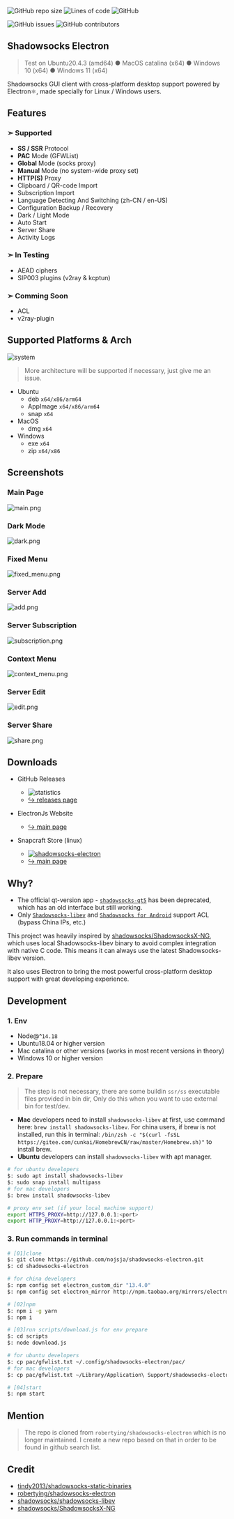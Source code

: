 ![GitHub repo size](https://img.shields.io/github/repo-size/nojsja/shadowsocks-electron) ![Lines of code](https://img.shields.io/tokei/lines/github/nojsja/shadowsocks-electron) ![GitHub](https://img.shields.io/github/license/nojsja/shadowsocks-electron)

![GitHub issues](https://img.shields.io/github/issues/nojsja/shadowsocks-electron) ![GitHub contributors](https://img.shields.io/github/contributors-anon/nojsja/shadowsocks-electron)

## Shadowsocks Electron

> Test on Ubuntu20.4.3 (amd64) ● MacOS catalina (x64) ● Windows 10 (x64) ● Windows 11 (x64)

Shadowsocks GUI client with cross-platform desktop support powered by Electron⚛️, made specially for Linux / Windows users.

## Features

### ➣ Supported

- __SS / SSR__ Protocol
- __PAC__ Mode (GFWList)
- __Global__ Mode (socks proxy)
- __Manual__ Mode (no system-wide proxy set)
- __HTTP(S)__ Proxy
- Clipboard / QR-code Import
- Subscription Import
- Language Detecting And Switching (zh-CN / en-US)
- Configuration Backup / Recovery
- Dark / Light Mode
- Auto Start
- Server Share
- Activity Logs

### ➣ In Testing

- AEAD ciphers
- SIP003 plugins (v2ray & kcptun)

### ➣ Comming Soon

- ACL
- v2ray-plugin

## Supported Platforms & Arch

![system](https://img.shields.io/badge/system-win%20%7C%20mac%20%7C%20linux-green)

> More architecture will be supported if necessary, just give me an issue.


- Ubuntu
  - deb `x64/x86/arm64`
  - AppImage `x64/x86/arm64`
  - snap `x64`
- MacOS
  - dmg `x64`
- Windows
  - exe `x64`
  - zip `x64/x86`


## Screenshots

### Main Page

![main.png](https://raw.githubusercontent.com/nojsja/shadowsocks-electron/77d801795347d56e17b7c2611c5f963c6196f026/assets/main.png)

### Dark Mode

![dark.png](https://raw.githubusercontent.com/nojsja/shadowsocks-electron/77d801795347d56e17b7c2611c5f963c6196f026/assets/dark.png)

### Fixed Menu

![fixed_menu.png](https://raw.githubusercontent.com/nojsja/shadowsocks-electron/77d801795347d56e17b7c2611c5f963c6196f026/assets/fixed_menu.png)

### Server Add

![add.png](https://raw.githubusercontent.com/nojsja/shadowsocks-electron/77d801795347d56e17b7c2611c5f963c6196f026/assets/add.png)

### Server Subscription

![subscription.png](https://github.com/nojsja/shadowsocks-electron/raw/77d801795347d56e17b7c2611c5f963c6196f026/assets/subscription.png)

### Context Menu

![context_menu.png](https://github.com/nojsja/shadowsocks-electron/raw/77d801795347d56e17b7c2611c5f963c6196f026/assets/context_menu.png)
### Server Edit

![edit.png](https://github.com/nojsja/shadowsocks-electron/raw/77d801795347d56e17b7c2611c5f963c6196f026/assets/edit.png)

### Server Share

![share.png](https://raw.githubusercontent.com/nojsja/shadowsocks-electron/77d801795347d56e17b7c2611c5f963c6196f026/assets/share.png)

## Downloads

- GitHub Releases
  - ![statistics](https://img.shields.io/github/downloads/nojsja/shadowsocks-electron/total?style=plastic)
  - [↪ releases page ](https://github.com/nojsja/shadowsocks-electron/releases/latest)

- ElectronJs Website
  - [↪ main page ](https://www.electronjs.org/apps/shadowsocks-electron)

- Snapcraft Store (linux)
  - [![shadowsocks-electron](https://snapcraft.io/shadowsocks-electron/badge.svg)](https://snapcraft.io/shadowsocks-electron)
  - [↪ main page ](https://snapcraft.io/shadowsocks-electron)

## Why?

- The official qt-version app - [`shadowsocks-qt5`](https://github.com/shadowsocks/shadowsocks-qt5) has been deprecated, which has an old interface but still working.
- Only [`Shadowsocks-libev`](https://github.com/shadowsocks/shadowsocks-libev) and [`Shadowsocks for Android`](https://github.com/shadowsocks/shadowsocks-android) support ACL (bypass China IPs, etc.)

 This project was heavily inspired by [shadowsocks/ShadowsocksX-NG](https://github.com/shadowsocks/ShadowsocksX-NG), which uses local Shadowsocks-libev binary to avoid complex integration with native C code. This means it can always use the latest Shadowsocks-libev version.

It also uses Electron to bring the most powerful cross-platform desktop support with great developing experience.

## Development

### 1. Env

- Node@^`14.18`
- Ubuntu18.04 or higher version
- Mac catalina or other versions (works in most recent versions in theory)
- Windows 10 or higher version

### 2. Prepare

> The step is not necessary, there are some buildin `ssr/ss` executable files provided in bin dir, Only do this when you want to use external bin for test/dev.

- __Mac__ developers need to install `shadowsocks-libev` at first, use command here: `brew install shadowsocks-libev`. For china users, if brew is not installed, run this in terminal: `/bin/zsh -c "$(curl -fsSL https://gitee.com/cunkai/HomebrewCN/raw/master/Homebrew.sh)"` to install brew.
- __Ubuntu__ developers can install `shadowsocks-libev` with apt manager.

```bash
# for ubuntu developers
$: sudo apt install shadowsocks-libev
$: sudo snap install multipass
# for mac developers
$: brew install shadowsocks-libev

# proxy env set (if your local machine support)
export HTTPS_PROXY=http://127.0.0.1:<port>
export HTTP_PROXY=http://127.0.0.1:<port>
```

### 3. Run commands in terminal

```bash
# [01]clone
$: git clone https://github.com/nojsja/shadowsocks-electron.git
$: cd shadowsocks-electron

# for china developers
$: npm config set electron_custom_dir "13.4.0"
$: npm config set electron_mirror http://npm.taobao.org/mirrors/electron/

# [02]npm
$: npm i -g yarn
$: npm i

# [03]run scripts/download.js for env prepare
$: cd scripts
$: node download.js

# for ubuntu developers
$: cp pac/gfwlist.txt ~/.config/shadowsocks-electron/pac/
# for mac developers
$: cp pac/gfwlist.txt ~/Library/Application\ Support/shadowsocks-electron/pac/

# [04]start
$: npm start
```

## Mention

> The repo is cloned from `robertying/shadowsocks-electron` which is no longer maintained. I create a new repo based on that in order to be found in github search list.

## Credit

- [tindy2013/shadowsocks-static-binaries](https://github.com/tindy2013/shadowsocks-static-binaries)
- [robertying/shadowsocks-electron](https://github.com/robertying/shadowsocks-electron)
- [shadowsocks/shadowsocks-libev](https://github.com/shadowsocks/shadowsocks-libev)
- [shadowsocks/ShadowsocksX-NG](https://github.com/shadowsocks/ShadowsocksX-NG)
